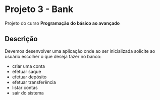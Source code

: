 # Projeto 3 - Bank

Projeto do curso **Programação do básico ao avançado**

## Descrição

Devemos desenvolver uma aplicação onde ao ser inicializada solicite ao usuário escolher o que deseja fazer no banco:

- criar uma conta
- efetuar saque
- efetuar depósito
- efetuar transferência
- listar contas
- sair do sistema